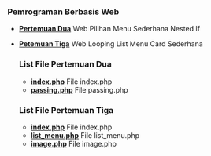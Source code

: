 ### **Pemrograman Berbasis Web**

- **[Pertemuan Dua](https://github.com/zfachrur/labsi-pbw/tree/main/pertemuan-dua)** Web Pilihan Menu Sederhana Nested If
- **[Petemuan Tiga](https://github.com/zfachrur/labsi-pbw/tree/main/pertemuan-tiga)** Web Looping List Menu Card Sederhana

  ### List File Pertemuan Dua
  - **[index.php](https://github.com/zfachrur/labsi-pbw/blob/main/pertemuan-dua/index.php)** File index.php
  - **[passing.php](https://github.com/zfachrur/labsi-pbw/blob/main/pertemuan-tiga/list_menu.php)** File passing.php

  ### List File Pertemuan Tiga
  - **[index.php](https://github.com/zfachrur/labsi-pbw/blob/main/pertemuan-tiga/index.php)** File index.php
  - **[list_menu.php](https://github.com/zfachrur/labsi-pbw/blob/main/pertemuan-tiga/list_menu.php)** File list_menu.php
  - **[image.php](https://github.com/zfachrur/labsi-pbw/blob/main/pertemuan-tiga/image.php)** File image.php
